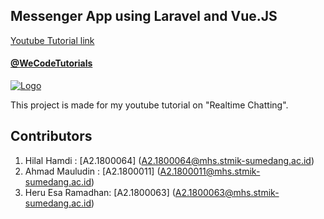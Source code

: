 ## Messenger App using Laravel and Vue.JS

[Youtube Tutorial link](https://www.youtube.com/watch?v=5sXmfwnxfjA&list=PLJpBh2VJhy5x2GKfkfIcn0r6P6uLat7xR)

#### [@WeCodeTutorials](https://twitter.com/WeCodeTutorials)
[![Logo](https://cdn.pbrd.co/images/HdwCut8.png)](https://www.youtube.com/channel/UCj9VatwdukZjNOnIKcpWcsA)

This project is made for my youtube tutorial on "Realtime Chatting".

## Contributors
1. Hilal Hamdi      : [A2.1800064] (A2.1800064@mhs.stmik-sumedang.ac.id)
2. Ahmad Mauludin   : [A2.1800011] (A2.1800011@mhs.stmik-sumedang.ac.id)
3. Heru Esa Ramadhan: [A2.1800063] (A2.1800063@mhs.stmik-sumedang.ac.id)

